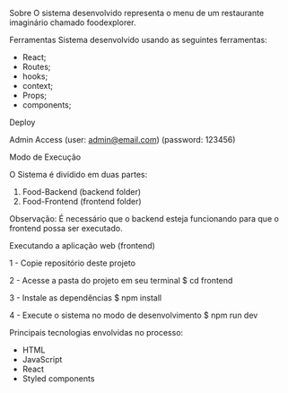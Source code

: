 Sobre
O sistema desenvolvido representa o menu de um restaurante imaginário chamado foodexplorer.


Ferramentas
Sistema desenvolvido usando as seguintes ferramentas:

- React;
- Routes;
- hooks;
- context;
- Props;
- components;


Deploy


Admin Access 
(user: admin@email.com)
(password: 123456)


Modo de Execução

O Sistema é dividido em duas partes:

1. Food-Backend (backend folder)
2. Food-Frontend (frontend folder)




Observação:
É necessário que o backend esteja funcionando para que o frontend possa ser executado.



Executando a aplicação web (frontend)

1 - Copie repositório deste projeto

2 - Acesse a pasta do projeto em seu terminal
$ cd frontend

3 - Instale as dependências
$ npm install

4 - Execute o sistema no modo de desenvolvimento
$ npm run dev



Principais tecnologias envolvidas no processo:

- HTML
- JavaScript
- React
- Styled components



